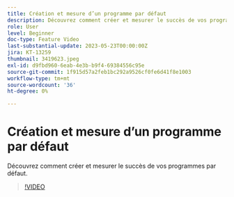 ```yaml
---
title: Création et mesure d’un programme par défaut
description: Découvrez comment créer et mesurer le succès de vos programmes par défaut.
role: User
level: Beginner
doc-type: Feature Video
last-substantial-update: 2023-05-23T00:00:00Z
jira: KT-13259
thumbnail: 3419623.jpeg
exl-id: d9fbd960-6eab-4e3b-b9f4-69384556c95e
source-git-commit: 1f915d57a2feb1bc292a9526cf0fe6d41f8e1003
workflow-type: tm+mt
source-wordcount: '36'
ht-degree: 0%

---
```



# Création et mesure d’un programme par défaut

Découvrez comment créer et mesurer le succès de vos programmes par défaut.

>[!VIDEO](https://video.tv.adobe.com/v/3419623/?learn=on)
